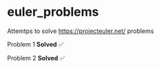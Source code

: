 # euler_problems
Attemtps to solve https://projecteuler.net/ problems

Problem 1 **Solved** :white_check_mark:

Problem 2 **Solved** :white_check_mark:
